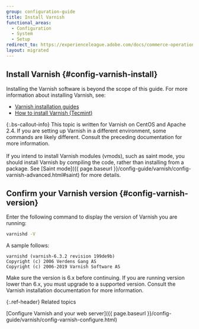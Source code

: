 ```yaml
---
group: configuration-guide
title: Install Varnish
functional_areas:
  - Configuration
  - System
  - Setup
redirect_to: https://experienceleague.adobe.com/docs/commerce-operations/configuration-guide/cache/varnish/config-varnish-install.html
layout: migrated
---
```


## Install Varnish {#config-varnish-install}

Installing the Varnish software is beyond the scope of this guide. For more information about installing Varnish, see:

*  [Varnish installation guides](https://www.varnish-cache.org/docs)
*  [How to install Varnish (Tecmint)](https://www.tecmint.com/install-varnish-cache-web-accelerator/)

{:.bs-callout-info}
This topic is written for Varnish on CentOS and Apache 2.4. If you are setting up Varnish in a different environment, some commands are likely different. Consult the preceding documentation for more information.<br><br>If you intend to install Varnish modules (vmods), such as saint mode, you should install Varnish by compiling the code, rather than installing from a package. See [Saint mode]({{ page.baseurl }}/config-guide/varnish/config-varnish-advanced.html#saint) for more details.

## Confirm your Varnish version {#config-varnish-version}

Enter the following command to display the version of Varnish you are running:

```bash
varnishd -V
```

A sample follows:

```terminal
varnishd (varnish-6.3.2 revision 199de9b)
Copyright (c) 2006 Verdens Gang AS
Copyright (c) 2006-2019 Varnish Software AS
```

Make sure the version is 6.x before continuing. If you are running version lower than 6.x, you must upgrade to a supported version. Consult the Varnish installation documentation for more information.

{:.ref-header}
Related topics

[Configure Varnish and your web server]({{ page.baseurl }}/config-guide/varnish/config-varnish-configure.html)
